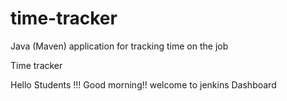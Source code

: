 # time-tracker
Java (Maven) application for tracking time on the job

Time tracker

Hello Students !!! Good morning!! welcome to jenkins Dashboard
